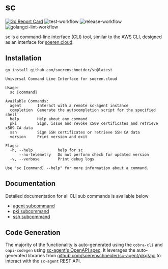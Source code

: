 # sc


[![Go Report Card](https://goreportcard.com/badge/github.com/soerenschneider/sc)](https://goreportcard.com/report/github.com/soerenschneider/sc)
![test-workflow](https://github.com/soerenschneider/sc/actions/workflows/test.yaml/badge.svg)
![release-workflow](https://github.com/soerenschneider/sc/actions/workflows/release-container.yaml/badge.svg)
![golangci-lint-workflow](https://github.com/soerenschneider/sc/actions/workflows/golangci-lint.yaml/badge.svg)

sc is a command-line interface (CLI) tool, similar to the AWS CLI, designed as an interface for [soeren.cloud](https://github.com/soerenschneider/soeren.cloud).

## Installation

```shell
go install github.com/soerenschneider/sc@latest
```

```shell
Universal Command Line Interface for soeren.cloud

Usage:
  sc [command]

Available Commands:
  agent       Interact with a remote sc-agent instance
  completion  Generate the autocompletion script for the specified shell
  help        Help about any command
  pki         Sign, issue and revoke x509 certificates and retrieve x509 CA data
  ssh         Sign SSH certificates or retrieve SSH CA data
  version     Print version and exit

Flags:
  -h, --help           help for sc
      --no-telemetry   Do not perform check for updated version
  -v, --verbose        Print debug logs

Use "sc [command] --help" for more information about a command.
```

## Documentation

Detailed documentation for all CLI sub commands is available below
- [agent subcommand](./docs/cli/agent/sc_agent.md)
- [pki subcommand](./docs/cli/pki/sc_pki.md)
- [ssh subcommand](./docs/cli/ssh/sc_ssh.md)

## Code Generation

The majority of the functionality is auto-generated using the `cobra-cli` and `oapi-codegen` using [sc-agent's OpenAPI spec](https://github.com/soerenschneider/sc-agent/blob/main/openapi.yaml). It leverages the auto-generated libraries from [github.com/soerenschneider/sc-agent/pkg/api](https://github.com/soerenschneider/sc-agent/tree/main/pkg/api) to interact with the `sc-agent` REST API.
